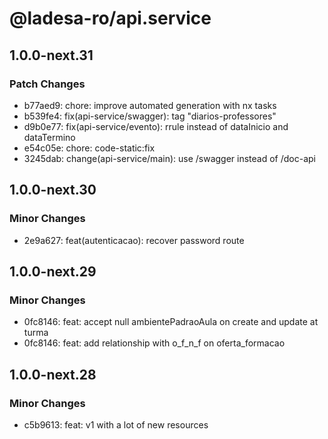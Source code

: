 # @ladesa-ro/api.service

## 1.0.0-next.31

### Patch Changes

- b77aed9: chore: improve automated generation with nx tasks
- b539fe4: fix(api-service/swagger): tag "diarios-professores"
- d9b0e77: fix(api-service/evento): rrule instead of dataInicio and dataTermino
- e54c05e: chore: code-static:fix
- 3245dab: change(api-service/main): use /swagger instead of /doc-api

## 1.0.0-next.30

### Minor Changes

- 2e9a627: feat(autenticacao): recover password route

## 1.0.0-next.29

### Minor Changes

- 0fc8146: feat: accept null ambientePadraoAula on create and update at turma
- 0fc8146: feat: add relationship with o_f_n_f on oferta_formacao

## 1.0.0-next.28

### Minor Changes

- c5b9613: feat: v1 with a lot of new resources
